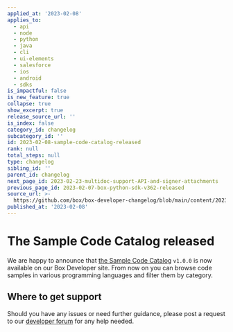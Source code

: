 ```yaml
---
applied_at: '2023-02-08'
applies_to:
  - api
  - node
  - python
  - java
  - cli
  - ui-elements
  - salesforce
  - ios
  - android
  - sdks
is_impactful: false
is_new_feature: true
collapse: true
show_excerpt: true
release_source_url: ''
is_index: false
category_id: changelog
subcategory_id: ''
id: 2023-02-08-sample-code-catalog-released
rank: null
total_steps: null
type: changelog
sibling_id: ''
parent_id: changelog
next_page_id: 2023-02-23-multidoc-support-API-and-signer-attachments
previous_page_id: 2023-02-07-box-python-sdk-v362-released
source_url: >-
  https://github.com/box/box-developer-changelog/blob/main/content/2023/02-08-sample-code-catalog-released.md
published_at: '2023-02-08'
---
```

# The Sample Code Catalog released

We are happy to announce that [the Sample Code Catalog](https://developer.box.com/sample-code/) `v1.0.0`
is now available on our Box Developer site. From now on you can browse
code samples in various programming languages and filter them by category.

## Where to get support

Should you have any issues or need further guidance, please post a request to
our [developer forum][1] for any help needed.

[1]: https://support.box.com/hc/en-us/community/topics/360001932973-Platform-and-Developer-Forum